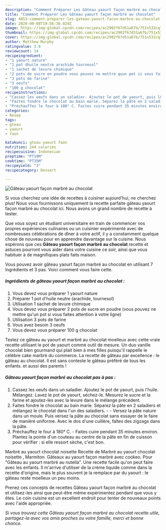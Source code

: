 ```yaml
---
description: "Comment Préparer Les Gâteau yaourt façon marbré au chocolat"
title: "Comment Préparer Les Gâteau yaourt façon marbré au chocolat"
slug: 4053-comment-preparer-les-gateau-yaourt-facon-marbre-au-chocolat
date: 2020-09-08T19:56:36.029Z
image: https://img-global.cpcdn.com/recipes/ac2902f67d51a67b/751x532cq70/gateau-yaourt-facon-marbre-au-chocolat-photo-principale-de-la-recette.jpg
thumbnail: https://img-global.cpcdn.com/recipes/ac2902f67d51a67b/751x532cq70/gateau-yaourt-facon-marbre-au-chocolat-photo-principale-de-la-recette.jpg
cover: https://img-global.cpcdn.com/recipes/ac2902f67d51a67b/751x532cq70/gateau-yaourt-facon-marbre-au-chocolat-photo-principale-de-la-recette.jpg
author: Matthew Murphy
ratingvalue: 3.8
reviewcount: 14
recipeingredient:
- "1 yaourt nature"
- "1 pot dhuile neutre arachide tournesol"
- "1 sachet de levure chimique"
- "2 pots de sucre en poudre vous pouvez ne mettre quun pot si vous faites attention  votre ligne"
- "3 pots de farine"
- "3 oeufs"
- "100 g chocolat"
recipeinstructions:
- "Cassez les oeufs dans un saladier. Ajoutez le pot de yaourt, puis l&#39;huile. Mélangez. Lavez le pot de yaourt, séchez-le. Mesurez le sucre et la farine et ajoutez-les avec la levure dans le mélange précédent."
- "Faites fondre le chocolat au bain marie. Séparez la pâte en 2 saladiers et mélangez le chocolat dans l&#39;un des saladiers.   Versez la pâte nature dans un moule. Puis versez la pâte au chocolat sans essayer de le faire de manière uniforme. Avec le dos d&#39;une cuillère, faîtes des zigzags dans la pâte."
- "Préchauffez le four à 180° C. Faites cuire pendant 35 minutes environ. Plantez la pointe d&#39;un couteau au centre de la pâte en fin de cuisson pour vérifier : si elle ressort sèche, c&#39;est bon."
categories:
- Resep
tags:
- gteau
- yaourt
- faon

katakunci: gteau yaourt faon 
nutrition: 244 calories
recipecuisine: Indonesian
preptime: "PT19M"
cooktime: "PT35M"
recipeyield: "3"
recipecategory: Dessert

---
```



![Gâteau yaourt façon marbré au chocolat](https://img-global.cpcdn.com/recipes/ac2902f67d51a67b/751x532cq70/gateau-yaourt-facon-marbre-au-chocolat-photo-principale-de-la-recette.jpg)

Si vous cherchez une idée de recettes à cuisiner aujourd'hui, ne cherchez plus! Nous vous fournissons uniquement la recette parfaite gâteau yaourt façon marbré au chocolat ici. Nous avons un grand nombre de recette à tester.

Que vous soyez un étudiant universitaire en train de commencer vos propres expériences culinaires ou un cuisinier expérimenté avec de nombreuses célébrations de dîner à votre actif, il y a constamment quelque chose de nouveau pour en apprendre davantage sur la cuisine. Nous espérons que ces <strong> Gâteau yaourt façon marbré au chocolat </strong> recette et astuces pourront vous aider dans votre cuisine ce soir, ainsi que vous habituer à de magnifiques plats faits maison.

<!--inarticleads1-->

Vous pouvez avoir gâteau yaourt façon marbré au chocolat en utilisant 7 Ingrédients et 3 pas. Voici comment vous faire cette.

##### Ingrédients de gâteau yaourt façon marbré au chocolat :

1. Vous devez vous préparer 1 yaourt nature
1. Préparer 1 pot d&#39;huile neutre (arachide, tournesol)
1. Utilisation 1 sachet de levure chimique
1. Vous devez vous préparer 2 pots de sucre en poudre (vous pouvez ne mettre qu&#39;un pot si vous faites attention à votre ligne)
1. Utilisation 3 pots de farine
1. Vous avez besoin 3 oeufs
1. Vous devez vous préparer 100 g chocolat


Testez ce gâteau au yaourt et marbré au chocolat moelleux avec cette vraie recette utilisant le pot de yaourt comme outil de mesure. Un duo vanille chocolat bien gourmand qui plait bien à mes filles puisqu&#39;il rappelle le célèbre cake marbré du commerce. La recette de gâteau par excellence : le gâteau au chocolat. Il est sans conteste le gâteau préféré de tous les enfants. et aussi des parents ! 

<!--inarticleads2-->

##### Gâteau yaourt façon marbré au chocolat pas à pas :

1. Cassez les oeufs dans un saladier. Ajoutez le pot de yaourt, puis l&#39;huile. Mélangez. Lavez le pot de yaourt, séchez-le. Mesurez le sucre et la farine et ajoutez-les avec la levure dans le mélange précédent.
1. Faites fondre le chocolat au bain marie. Séparez la pâte en 2 saladiers et mélangez le chocolat dans l&#39;un des saladiers. -   - Versez la pâte nature dans un moule. Puis versez la pâte au chocolat sans essayer de le faire de manière uniforme. Avec le dos d&#39;une cuillère, faîtes des zigzags dans la pâte.
1. Préchauffez le four à 180° C. - Faites cuire pendant 35 minutes environ. Plantez la pointe d&#39;un couteau au centre de la pâte en fin de cuisson pour vérifier : si elle ressort sèche, c&#39;est bon.


Marbré au yaourt chocolat noisette Recette de Marbré au yaourt chocolat noisette , Marmiton. Gâteaux au yaourt façon marbré avec cookeo. Pour &#34;Gâteau au yaourt marbré au nutella&#34;. Une recette facile qu&#39;on peut faire avec les enfants. Il m&#39;arrive d&#39;utiliser de la crème liquide comme dans la recette d&#39;origine, mais le plus souvent je la remplace par du yaourt : le gâteau reste moelleux un peu moins. 

<!--inarticleads1-->

<p>
Prenez ces concepts de recettes Gâteau yaourt façon marbré au chocolat et utilisez-les ainsi que peut-être même expérimentez pendant que vous y êtes. Le coin cuisine est un excellent endroit pour tenter de nouveaux points avec l'aide appropriée.
</p>

<p>
<i>Si vous trouvez cette Gâteau yaourt façon marbré au chocolat recette utile, partagez-la avec vos amis proches ou votre famille, merci et bonne chance.</i>
</p>
